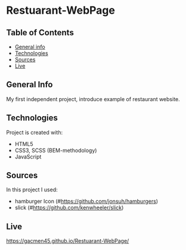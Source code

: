 # Restuarant-WebPage

## Table of Contents
* [General info](#general-info)
* [Technologies](#technologies)
* [Sources](#sources)
* [Live](#live)

## General Info
My first independent project, introduce example of restaurant website.

## Technologies
Project is created with:
* HTML5
* CSS3, SCSS (BEM-methodology)
* JavaScript

## Sources
In this project I used:
* hamburger Icon (#https://github.com/jonsuh/hamburgers)
* slick (#https://github.com/kenwheeler/slick)

## Live
https://gacmen45.github.io/Restuarant-WebPage/



